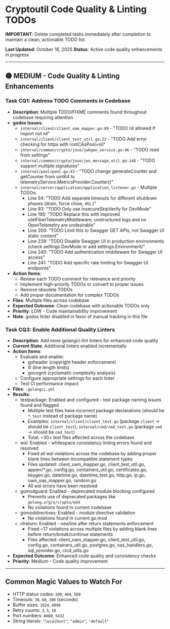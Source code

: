 # Cryptoutil Code Quality & Linting TODOs

**IMPORTANT**: Delete completed tasks immediately after completion to maintain a clean, actionable TODO list.

**Last Updated**: October 16, 2025
**Status**: Active code quality enhancements in progress

---

## 🟡 MEDIUM - Code Quality & Linting Enhancements

### Task CQ1: Address TODO Comments in Codebase
- **Description**: Multiple TODO/FIXME comments found throughout codebase requiring attention
- **godox Issues**:
  - `internal/client/client_oam_mapper.go:89` - "TODO nil allowed if import not nil"
  - `internal/client/client_test_util.go:22` - "TODO Add error checking for https with rootCAsPool=nil"
  - `internal/common/crypto/jose/jwkgen_service.go:46` - "TODO read from settings"
  - `internal/common/crypto/jose/jws_message_util.go:148` - "TODO support multiple signatures"
  - `internal/pool/pool.go:43` - "TODO change generateCounter and getCounter from uint64 to telemetryService.MetricsProvider.Counter()"
  - `internal/server/application/application_listener.go` - Multiple TODOs:
    - Line 54: "TODO Add separate timeouts for different shutdown phases (drain, force close, etc.)"
    - Line 93: "TODO Only use InsecureSkipVerify for DevMode"
    - Line 195: "TODO Replace this with improved otelFiberTelemetryMiddleware; unstructured logs and no OpenTelemetry are undesirable"
    - Line 200: "TODO Limit this to Swagger GET APIs, not Swagger UI static content"
    - Line 239: "TODO Disable Swagger UI in production environments (check settings.DevMode or add settings.Environment)"
    - Line 240: "TODO Add authentication middleware for Swagger UI access"
    - Line 241: "TODO Add specific rate limiting for Swagger UI endpoints"
- **Action Items**:
  - Review each TODO comment for relevance and priority
  - Implement high-priority TODOs or convert to proper issues
  - Remove obsolete TODOs
  - Add proper documentation for complex TODOs
- **Files**: Multiple files across codebase
- **Expected Outcome**: Clean codebase with actionable TODOs only
- **Priority**: LOW - Code maintainability improvement
- **Note**: godox linter disabled in favor of manual tracking in this file

### Task CQ3: Enable Additional Quality Linters
- **Description**: Add more golangci-lint linters for enhanced code quality
- **Current State**: Additional linters enabled incrementally
- **Action Items**:
  - Evaluate and enable:
    - goheader (copyright header enforcement)
    - lll (line length limits)
    - gocognit (cyclomatic complexity analysis)
  - Configure appropriate settings for each linter
  - Test CI performance impact
- **Files**: `.golangci.yml`
- **Results**:
  - testpackage: Enabled and configured - test package naming issues found and flagged
    - Multiple test files have incorrect package declarations (should be `*_test` instead of package name)
    - Examples: `internal/client/client_test.go` (package `client` → should be `client_test`), `internal/cmd/cmd_test.go` (package `cmd` → should be `cmd_test`)
    - Total: ~30+ test files affected across the codebase
  - wsl: Enabled - whitespace consistency linting errors found and resolved
    - Fixed all wsl violations across the codebase by adding proper blank lines between incompatible statement types
    - Files updated: client_oam_mapper.go, client_test_util.go, apperr/*.go, config.go, containers_util.go, certificates.go, keygen.go, datetime.go, datetime_test.go, http.go, ip.go, oam_oas_mapper.go, random.go
    - All wsl errors have been resolved
  - gomodguard: Enabled - deprecated module blocking configured
    - Prevents use of deprecated packages like `golang.org/x/crypto/md4`
    - No violations found in current codebase
  - gomoddirectives: Enabled - module directive validation
    - No violations found in current go.mod
  - nlreturn: Enabled - newline after return statements enforcement
    - Fixed ~17 violations across multiple files by adding blank lines before return/break/continue statements
    - Files affected: client_oam_mapper.go, client_test_util.go, config.go, containers_util.go, postgres.go, oas_handlers.go, sql_provider.go, cicd_utils.go
- **Expected Outcome**: Enhanced code quality and consistency checks
- **Priority**: Medium - Code quality improvement

---

## Common Magic Values to Watch For

- HTTP status codes: `200`, `404`, `500`
- Timeouts: `30`, `60`, `300` (seconds)
- Buffer sizes: `1024`, `4096`
- Retry counts: `3`, `5`, `10`
- Port numbers: `8080`, `5432`
- String literals: `"localhost"`, `"admin"`, `"default"`
